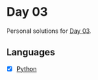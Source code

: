 # Day 03
Personal solutions for [Day 03](https://adventofcode.com/2023/day/3).

## Languages

- [X] [Python](/2023/Day03/Python/)
